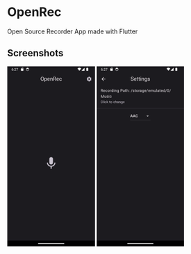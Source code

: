 # OpenRec
Open Source Recorder App made with Flutter

## Screenshots
<img src="https://github.com/ananyatimalsina/literec/blob/main/screenshots/Home.png" width="40%"></img> <img src="https://github.com/ananyatimalsina/literec/blob/main/screenshots/Settings.png" width="40%"></img>
